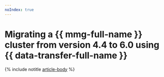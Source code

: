 ```yaml
---
noIndex: true
---
```


# Migrating a {{ mmg-full-name }} cluster from version 4.4 to 6.0 using {{ data-transfer-full-name }}

{% include notitle [article-body](../../_tutorials/dataplatform/datatransfer/mongodb-versions.md) %}
